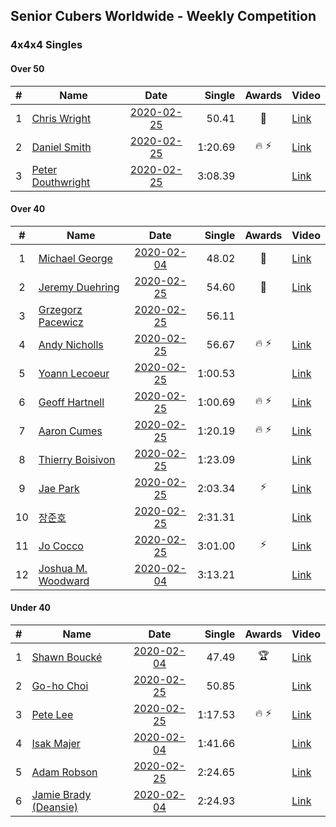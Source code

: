 ## Senior Cubers Worldwide - Weekly Competition
### 4x4x4 Singles

#### Over 50

| # | Name | Date | Single | Awards | Video |
| :--: | -- | :--: | --: | :--: | -- |
| 1 | [Chris Wright](../persons/chris_wright.md) | [2020-02-25](2020-02-25.md) | 50.41 | 🥈 | [Link](https://www.facebook.com/events/805797596592397/permalink/808666752972148/) |
| 2 | [Daniel Smith](../persons/daniel_smith.md) | [2020-02-25](2020-02-25.md) | 1:20.69 | 🔥 ⚡ | [Link](https://www.facebook.com/events/805797596592397/permalink/806362596535897/) |
| 3 | [Peter Douthwright](../persons/peter_douthwright.md) | [2020-02-25](2020-02-25.md) | 3:08.39 |  | [Link](https://www.facebook.com/events/805797596592397/permalink/808006496371507/) |

#### Over 40

| # | Name | Date | Single | Awards | Video |
| :--: | -- | :--: | --: | :--: | -- |
| 1 | [Michael George](../persons/michael_george.md) | [2020-02-04](2020-02-04.md) | 48.02 | 🥇 | [Link](https://www.facebook.com/michael.george.545/videos/10212920017115516/) |
| 2 | [Jeremy Duehring](../persons/jeremy_duehring.md) | [2020-02-25](2020-02-25.md) | 54.60 | 🥉 | [Link](https://www.facebook.com/events/805797596592397/permalink/809541269551363/) |
| 3 | [Grzegorz Pacewicz](../persons/grzegorz_pacewicz.md) | [2020-02-25](2020-02-25.md) | 56.11 |  | |
| 4 | [Andy Nicholls](../persons/andy_nicholls.md) | [2020-02-25](2020-02-25.md) | 56.67 | 🔥 ⚡ | [Link](https://www.facebook.com/events/805797596592397/permalink/808258373012986/) |
| 5 | [Yoann Lecoeur](../persons/yoann_lecoeur.md) | [2020-02-25](2020-02-25.md) | 1:00.53 |  | [Link](https://www.facebook.com/events/805797596592397/permalink/808608119644678/) |
| 6 | [Geoff Hartnell](../persons/geoff_hartnell.md) | [2020-02-25](2020-02-25.md) | 1:00.69 | 🔥 ⚡ | [Link](https://www.facebook.com/events/805797596592397/permalink/809463586225798/) |
| 7 | [Aaron Cumes](../persons/aaron_cumes.md) | [2020-02-25](2020-02-25.md) | 1:20.19 | 🔥 ⚡ | [Link](https://www.facebook.com/events/805797596592397/permalink/808568046315352/) |
| 8 | [Thierry Boisivon](../persons/thierry_boisivon.md) | [2020-02-25](2020-02-25.md) | 1:23.09 |  | [Link](https://www.facebook.com/events/805797596592397/permalink/810222906149866/) |
| 9 | [Jae Park](../persons/jae_park.md) | [2020-02-25](2020-02-25.md) | 2:03.34 | ⚡ | [Link](https://www.facebook.com/events/805797596592397/permalink/806066883232135/) |
| 10 | [장준호](../persons/장준호.md) | [2020-02-25](2020-02-25.md) | 2:31.31 |  | [Link](https://www.facebook.com/events/805797596592397/permalink/810015492837274/) |
| 11 | [Jo Cocco](../persons/jo_cocco.md) | [2020-02-25](2020-02-25.md) | 3:01.00 | ⚡ | [Link](https://www.facebook.com/events/805797596592397/permalink/809394926232664/) |
| 12 | [Joshua M. Woodward](../persons/joshua_m._woodward.md) | [2020-02-04](2020-02-04.md) | 3:13.21 |  | [Link](https://www.facebook.com/joshua.m.woodward.9/videos/10157599917355342/) |

#### Under 40

| # | Name | Date | Single | Awards | Video |
| :--: | -- | :--: | --: | :--: | -- |
| 1 | [Shawn Boucké](../persons/shawn_boucke.md) | [2020-02-04](2020-02-04.md) | 47.49 | 🏆 | [Link](https://www.facebook.com/groups/1604105099735401/permalink/2134991299980109/) |
| 2 | [Go-ho Choi](../persons/go-ho_choi.md) | [2020-02-25](2020-02-25.md) | 50.85 |  | [Link](https://www.facebook.com/events/805797596592397/permalink/805989376573219/) |
| 3 | [Pete Lee](../persons/pete_lee.md) | [2020-02-25](2020-02-25.md) | 1:17.53 | 🔥 ⚡ | [Link](https://www.facebook.com/events/805797596592397/permalink/808919202946903/) |
| 4 | [Isak Majer](../persons/isak_majer.md) | [2020-02-04](2020-02-04.md) | 1:41.66 |  | [Link](https://www.facebook.com/groups/1604105099735401/permalink/2139081646237741/) |
| 5 | [Adam Robson](../persons/adam_robson.md) | [2020-02-25](2020-02-25.md) | 2:24.65 |  | [Link](https://www.facebook.com/events/805797596592397/permalink/809621066210050/) |
| 6 | [Jamie Brady (Deansie)](../persons/jamie_brady.md) | [2020-02-04](2020-02-04.md) | 2:24.93 |  | [Link](https://www.facebook.com/groups/1604105099735401/permalink/2139163042896268/) |


<!-- Global site tag (gtag.js) - Google Analytics -->
<script async src="https://www.googletagmanager.com/gtag/js?id=UA-86348435-3"></script>
<script>window.dataLayer = window.dataLayer || []; function gtag() {dataLayer.push(arguments);} gtag('js', new Date()); gtag('config', 'UA-86348435-3');</script>
